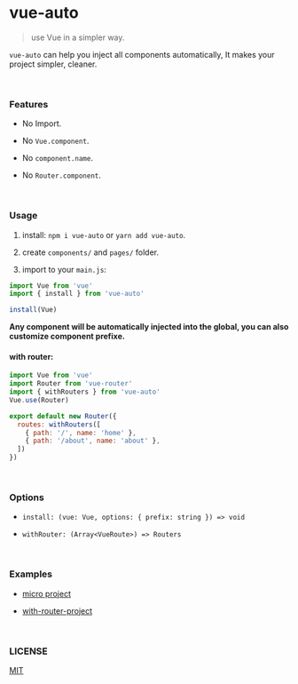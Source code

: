 # vue-auto
> use Vue in a simpler way.

`vue-auto` can help you inject all components automatically, It makes your project simpler, cleaner.

<br/>

### Features

- No Import.

- No `Vue.component`.

- No `component.name`.

- No `Router.component`.

<br/>

### Usage

1. install: `npm i vue-auto` or `yarn add vue-auto`.

2. create `components/` and `pages/` folder.

3. import to your `main.js`:
```js
import Vue from 'vue'
import { install } from 'vue-auto'

install(Vue)
```

**Any component will be automatically injected into the global, you can also customize component prefixe.**

#### with router:

```js
import Vue from 'vue'
import Router from 'vue-router'
import { withRouters } from 'vue-auto'
Vue.use(Router)

export default new Router({
  routes: withRouters([
    { path: '/', name: 'home' },
    { path: '/about', name: 'about' },
  ])
})

```

<br/>

### Options

- `install: (vue: Vue, options: { prefix: string }) => void`

- `withRouter: (Array<VueRoute>) => Routers`

<br/>

### Examples

- [micro project]()

- [with-router-project]()

<br/>

### LICENSE
[MIT](LICENSE)
